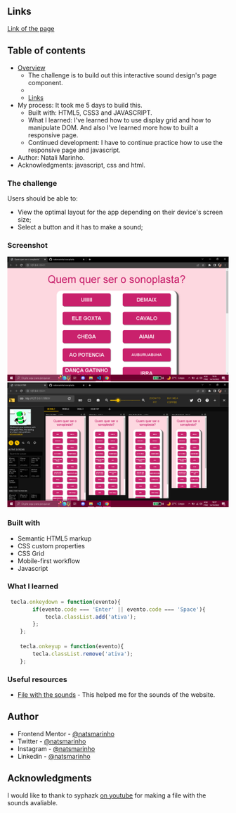## Links 
[Link of the page](https://natsmarinho.github.io/sonoplasta/)

## Table of contents

- [Overview](#overview)
  - The challenge is to build out this interactive sound design's page component.
  - 
  - [Links](#links)
- My process: It took me 5 days to build this.
  - Built with: HTML5, CSS3 and JAVASCRIPT.
  - What I learned: I've learned how to use display grid and how to manipulate DOM. And also I've learned more how to built a responsive page.
  - Continued development: I have to continue practice how to use the responsive page and javascript. 
- Author: Natali Marinho. 
- Acknowledgments: javascript, css and html.


### The challenge

Users should be able to:

- View the optimal layout for the app depending on their device's screen size;
- Select a button and it has to make a sound;

### Screenshot

![](./src/imagens/screenshot-pc.png)
![](./src/imagens/screenshot-devices.png)

### Built with

- Semantic HTML5 markup
- CSS custom properties
- CSS Grid
- Mobile-first workflow
- Javascript


### What I learned


```js
 tecla.onkeydown = function(evento){
        if(evento.code === 'Enter' || evento.code === 'Space'){
            tecla.classList.add('ativa');
        };
    };

    tecla.onkeyup = function(evento){
        tecla.classList.remove('ativa');
    };
```

### Useful resources

- [File with the sounds](https://www.youtube.com/watch?v=w2xFUfwlAME) - This helped me for the sounds of the website.

## Author

- Frontend Mentor - [@natsmarinho](https://www.frontendmentor.io/profile/natsmarinho)
- Twitter - [@natsmarinho](https://www.twitter.com/natsmarinho)
- Instagram - [@natsmarinho](https://www.instagram.com/natsmarinho/)
- Linkedin - [@natsmarinho](https://www.linkedin.com/in/natsmarinho)

## Acknowledgments

I would like to thank to syphazk [on youtube](https://www.youtube.com/channel/UC3VCZIy_8AAnR9cj1kzFfdQ) for making a file with the sounds avaliable. 
